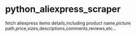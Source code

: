 # python_aliexpress_scraper
fetch aliexpress items details,including product name,picture path,price,sizes,descriptions,comments,reviews,etc...
